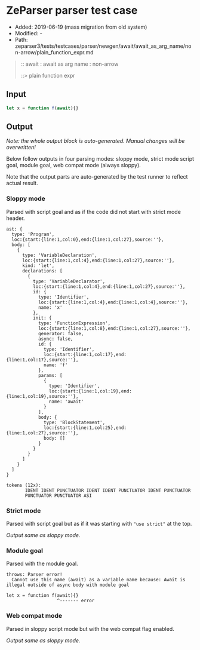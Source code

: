 # ZeParser parser test case

- Added: 2019-06-19 (mass migration from old system)
- Modified: -
- Path: zeparser3/tests/testcases/parser/newgen/await/await_as_arg_name/non-arrow/plain_function_expr.md

> :: await : await as arg name : non-arrow
>
> ::> plain function expr

## Input

`````js
let x = function f(await){}
`````

## Output

_Note: the whole output block is auto-generated. Manual changes will be overwritten!_

Below follow outputs in four parsing modes: sloppy mode, strict mode script goal, module goal, web compat mode (always sloppy).

Note that the output parts are auto-generated by the test runner to reflect actual result.

### Sloppy mode

Parsed with script goal and as if the code did not start with strict mode header.

`````
ast: {
  type: 'Program',
  loc:{start:{line:1,col:0},end:{line:1,col:27},source:''},
  body: [
    {
      type: 'VariableDeclaration',
      loc:{start:{line:1,col:4},end:{line:1,col:27},source:''},
      kind: 'let',
      declarations: [
        {
          type: 'VariableDeclarator',
          loc:{start:{line:1,col:4},end:{line:1,col:27},source:''},
          id: {
            type: 'Identifier',
            loc:{start:{line:1,col:4},end:{line:1,col:4},source:''},
            name: 'x'
          },
          init: {
            type: 'FunctionExpression',
            loc:{start:{line:1,col:8},end:{line:1,col:27},source:''},
            generator: false,
            async: false,
            id: {
              type: 'Identifier',
              loc:{start:{line:1,col:17},end:{line:1,col:17},source:''},
              name: 'f'
            },
            params: [
              {
                type: 'Identifier',
                loc:{start:{line:1,col:19},end:{line:1,col:19},source:''},
                name: 'await'
              }
            ],
            body: {
              type: 'BlockStatement',
              loc:{start:{line:1,col:25},end:{line:1,col:27},source:''},
              body: []
            }
          }
        }
      ]
    }
  ]
}

tokens (12x):
       IDENT IDENT PUNCTUATOR IDENT IDENT PUNCTUATOR IDENT PUNCTUATOR
       PUNCTUATOR PUNCTUATOR ASI
`````

### Strict mode

Parsed with script goal but as if it was starting with `"use strict"` at the top.

_Output same as sloppy mode._

### Module goal

Parsed with the module goal.

`````
throws: Parser error!
  Cannot use this name (await) as a variable name because: Await is illegal outside of async body with module goal

let x = function f(await){}
                   ^------- error
`````


### Web compat mode

Parsed in sloppy script mode but with the web compat flag enabled.

_Output same as sloppy mode._
